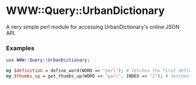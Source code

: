 WWW::Query::UrbanDictionary
==========================

A very simple perl module for accessing UrbanDictionary's online JSON API.


### Examples

```perl
use WWW::Query::UrbanDictionary;

my $definition = define_word(WORD => 'perl'); # fetches the first definition of perl
my $thumbs_up = get_thumbs_up(WORD => 'perl', INDEX => '2'); # fetches the popularity of the third definition of perl (0-based index)
```

